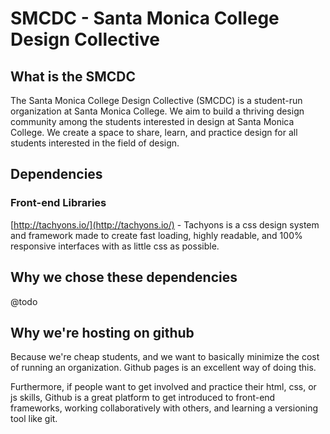 # SMCDC - Santa Monica College Design Collective

## What is the SMCDC
The Santa Monica College Design Collective (SMCDC) is a student-run organization at Santa Monica College. We aim to build a thriving design community among the students interested in design at Santa Monica College. We create a space to share, learn, and practice design for all students interested in the field of design.

## Dependencies

### Front-end Libraries
[http://tachyons.io/](http://tachyons.io/) -
Tachyons is a css design system and framework made to create fast loading, highly readable, and 100% responsive interfaces with as little css as possible.


## Why we chose these dependencies
@todo

## Why we're hosting on github
Because we're cheap students, and we want to basically minimize the cost of running an organization. Github pages is an excellent way of doing this.

Furthermore, if people want to get involved and practice their html, css, or js skills, Github is a great platform to get introduced to front-end frameworks, working collaboratively with others, and learning a versioning tool like git.
